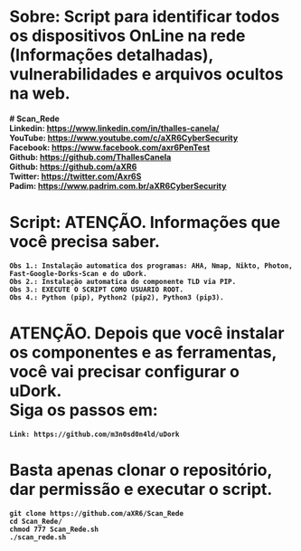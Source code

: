# Sobre: Script para identificar todos os dispositivos OnLine na rede (Informações detalhadas), vulnerabilidades e arquivos ocultos na web. <br>

<b># Scan_Rede<b><br>
Linkedin: https://www.linkedin.com/in/thalles-canela/ <br>
YouTube:  https://www.youtube.com/c/aXR6CyberSecurity <br>
Facebook: https://www.facebook.com/axr6PenTest <br>
Github:   https://github.com/ThallesCanela <br>
Github:   https://github.com/aXR6 <br>
Twitter:  https://twitter.com/Axr6S <br>
Padim:    https://www.padrim.com.br/aXR6CyberSecurity <br>

# Script: ATENÇÃO. Informações que você precisa saber.
```
Obs 1.: Instalação automatica dos programas: AHA, Nmap, Nikto, Photon, Fast-Google-Dorks-Scan e do uDork.
Obs 2.: Instalação automatica do componente TLD via PIP.
Obs 3.: EXECUTE O SCRIPT COMO USUARIO ROOT.
Obs 4.: Python (pip), Python2 (pip2), Python3 (pip3).
```

# ATENÇÃO. Depois que você instalar os componentes e as ferramentas, você vai precisar configurar o uDork. <br> Siga os passos em:
```
Link: https://github.com/m3n0sd0n4ld/uDork
```

# Basta apenas clonar o repositório, dar permissão e executar o script.
```
git clone https://github.com/aXR6/Scan_Rede
cd Scan_Rede/
chmod 777 Scan_Rede.sh
./scan_rede.sh
```
